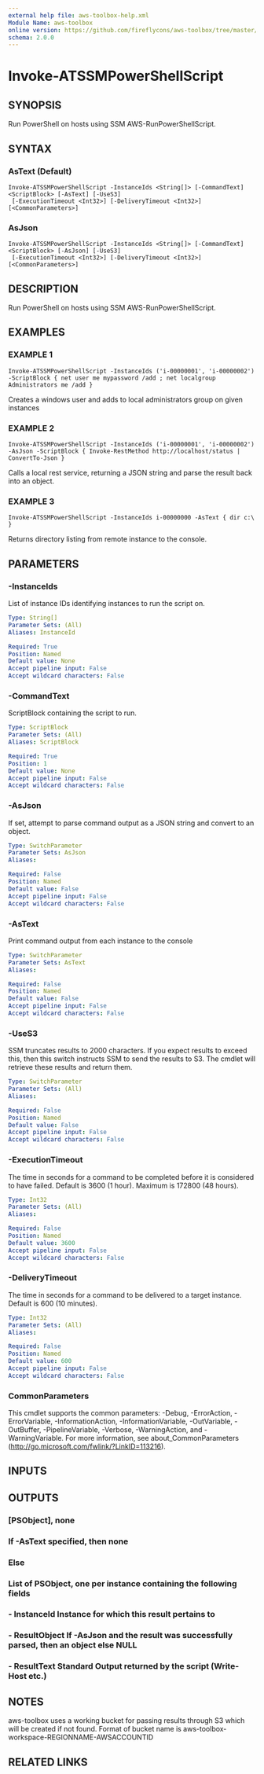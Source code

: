 ```yaml
---
external help file: aws-toolbox-help.xml
Module Name: aws-toolbox
online version: https://github.com/fireflycons/aws-toolbox/tree/master/docs/en-US/Get-ATEC2LatestAMI.md
schema: 2.0.0
---
```


# Invoke-ATSSMPowerShellScript

## SYNOPSIS
Run PowerShell on hosts using SSM AWS-RunPowerShellScript.

## SYNTAX

### AsText (Default)
```
Invoke-ATSSMPowerShellScript -InstanceIds <String[]> [-CommandText] <ScriptBlock> [-AsText] [-UseS3]
 [-ExecutionTimeout <Int32>] [-DeliveryTimeout <Int32>] [<CommonParameters>]
```

### AsJson
```
Invoke-ATSSMPowerShellScript -InstanceIds <String[]> [-CommandText] <ScriptBlock> [-AsJson] [-UseS3]
 [-ExecutionTimeout <Int32>] [-DeliveryTimeout <Int32>] [<CommonParameters>]
```

## DESCRIPTION
Run PowerShell on hosts using SSM AWS-RunPowerShellScript.

## EXAMPLES

### EXAMPLE 1
```
Invoke-ATSSMPowerShellScript -InstanceIds ('i-00000001', 'i-00000002') -ScriptBlock { net user me mypassword /add ; net localgroup Administrators me /add }
```

Creates a windows user and adds to local administrators group on given instances

### EXAMPLE 2
```
Invoke-ATSSMPowerShellScript -InstanceIds ('i-00000001', 'i-00000002') -AsJson -ScriptBlock { Invoke-RestMethod http://localhost/status | ConvertTo-Json }
```

Calls a local rest service, returning a JSON string and parse the result back into an object.

### EXAMPLE 3
```
Invoke-ATSSMPowerShellScript -InstanceIds i-00000000 -AsText { dir c:\ }
```

Returns directory listing from remote instance to the console.

## PARAMETERS

### -InstanceIds
List of instance IDs identifying instances to run the script on.

```yaml
Type: String[]
Parameter Sets: (All)
Aliases: InstanceId

Required: True
Position: Named
Default value: None
Accept pipeline input: False
Accept wildcard characters: False
```

### -CommandText
ScriptBlock containing the script to run.

```yaml
Type: ScriptBlock
Parameter Sets: (All)
Aliases: ScriptBlock

Required: True
Position: 1
Default value: None
Accept pipeline input: False
Accept wildcard characters: False
```

### -AsJson
If set, attempt to parse command output as a JSON string and convert to an object.

```yaml
Type: SwitchParameter
Parameter Sets: AsJson
Aliases:

Required: False
Position: Named
Default value: False
Accept pipeline input: False
Accept wildcard characters: False
```

### -AsText
Print command output from each instance to the console

```yaml
Type: SwitchParameter
Parameter Sets: AsText
Aliases:

Required: False
Position: Named
Default value: False
Accept pipeline input: False
Accept wildcard characters: False
```

### -UseS3
SSM truncates results to 2000 characters.
If you expect results to exceed this, then this switch
instructs SSM to send the results to S3.
The cmdlet will retrieve these results and return them.

```yaml
Type: SwitchParameter
Parameter Sets: (All)
Aliases:

Required: False
Position: Named
Default value: False
Accept pipeline input: False
Accept wildcard characters: False
```

### -ExecutionTimeout
The time in seconds for a command to be completed before it is considered to have failed.
Default is 3600 (1 hour).
Maximum is 172800 (48 hours).

```yaml
Type: Int32
Parameter Sets: (All)
Aliases:

Required: False
Position: Named
Default value: 3600
Accept pipeline input: False
Accept wildcard characters: False
```

### -DeliveryTimeout
The time in seconds for a command to be delivered to a target instance.
Default is 600 (10 minutes).

```yaml
Type: Int32
Parameter Sets: (All)
Aliases:

Required: False
Position: Named
Default value: 600
Accept pipeline input: False
Accept wildcard characters: False
```

### CommonParameters
This cmdlet supports the common parameters: -Debug, -ErrorAction, -ErrorVariable, -InformationAction, -InformationVariable, -OutVariable, -OutBuffer, -PipelineVariable, -Verbose, -WarningAction, and -WarningVariable.
For more information, see about_CommonParameters (http://go.microsoft.com/fwlink/?LinkID=113216).

## INPUTS

## OUTPUTS

### [PSObject], none
### If -AsText specified, then none
### Else
### List of PSObject, one per instance containing the following fields
### - InstanceId   Instance for which this result pertains to
### - ResultObject If -AsJson and the result was successfully parsed, then an object else NULL
### - ResultText   Standard Output returned by the script (Write-Host etc.)
## NOTES
aws-toolbox uses a working bucket for passing results through S3 which will be created if not found.
Format of bucket name is aws-toolbox-workspace-REGIONNAME-AWSACCOUNTID

## RELATED LINKS
